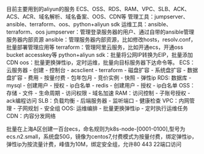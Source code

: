 目前主要用到的aliyun的服务
ECS、OSS、RDS、RAM、VPC、SLB、ACK、ACS、ACR、域名解析、域名备案、OOS、CDN等
管理工具：jumpserver、ansible、terraform、oos、python+aliyun sdk
运维工具：ansible、terraform、oos
jumpserver：管理登录服务器的用户、通过自带的ansible管理服务器内部资源
ansible：管理服务器内部资源，比如修改hosts，resolv.conf，批量部署管理应用等
terraform：管理阿里云服务，比如开通ecs，开通oss bucket accesskey等
python+aliyun sdk：批量将公网IP转换为EIP，批量添加CDN
oos：批量更换弹性ip，定时运维，批量向目标服务器下达命令等。
ECS：云服务器
    - 创建
        - 控制台
        - acsclient
        - terraform
    - 磁盘扩容
        - 系统盘扩容
        - 数据盘扩容
    - 费用
        - 按量付费
        - 包年包月
        - 竞价实例
    - 快照
    - 弹性ip
RDS: 数据库
    - mysql
        - 创建用户
        - 授权
        - ip白名单
    - redis
        - 创建用户
        - 授权
        - ip白名单
OSS：存储
    - 文件
    - 生命周期
    - 访问权限
    - 域名加速
RAM：访问控制
    - 子账号授权
    - ack编程访问
SLB：负载均衡
    - 后端服务器
    - 监听端口
    - 健康检查
VPC：内网管理
    - 子网规划
    - 安全组
OOS: 运维编排
    - 批量更换弹性ip
    - 定时执行运维任务
CDN：内容分发网络




批量在上海A区创建一百台ecs，命名规则为k8s-node-[0001-0100],型号为ecs.n2.small，系统盘50G，镜像为centos7,付费模式为按量付费，绑定弹性ip，弹性ip为按流量计费，峰值为10M，绑定安全组，允许80 443 22端口访问